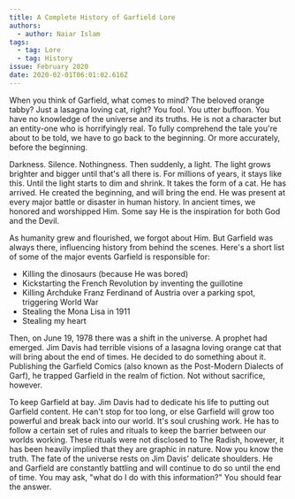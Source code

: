 ```yaml
---
title: A Complete History of Garfield Lore
authors:
  - author: Naiar Islam
tags:
  - tag: Lore
  - tag: History
issue: February 2020
date: 2020-02-01T06:01:02.616Z
---
```

When you think of Garfield, what comes to mind? The beloved orange tabby? Just a lasagna loving cat, right? You fool. You utter buffoon. You have no knowledge of the universe and its truths. He is not a character but an entity-one who is horrifyingly real. To fully comprehend the tale you're about to be told, we have to go back to the beginning. Or more accurately, before the beginning.

Darkness. Silence. Nothingness. Then suddenly, a light. The light grows brighter and bigger until that's all there is. For millions of years, it stays like this. Until the light starts to dim and shrink. It takes the form of a cat. He has arrived. He created the beginning, and will bring the end. He was present at every major battle or disaster in human history. In ancient times, we honored and worshipped Him. Some say He is the inspiration for both God and the Devil.

As humanity grew and flourished, we forgot about Him. But Garfield was always there, influencing history from behind the scenes. Here's a short list of some of the major events Garfield is responsible for:
- Killing the dinosaurs (because He was bored) 
- Kickstarting the French Revolution by inventing the guillotine 
- Killing Archduke Franz Ferdinand of Austria over a parking spot, triggering World 
War 
- Stealing the Mona Lisa in 1911 
- Stealing my heart 


Then, on June 19, 1978 there was a shift in the universe. A prophet had emerged. Jim Davis had terrible visions of a lasagna loving orange cat that will bring about the end of times. He decided to do something about it. Publishing the Garfield Comics (also known as the Post-Modern Dialects of Garf), he trapped Garfield in the realm of fiction. Not without sacrifice, however. 


To keep Garfield at bay. Jim Davis had to dedicate his life to putting out Garfield content. He can't stop for too long, or else Garfield will grow too powerful and break back into our world. It's soul crushing work. He has to follow a certain set of rules and rituals to keep the barrier between our worlds working. These rituals were not disclosed to The Radish, however, it has been heavily implied that they are graphic in nature. 
Now you know the truth. The fate of the universe rests on Jim Davis' delicate shoulders. He and Garfield are constantly battling and will continue to do so until the end of time. You may ask, "what do I do with this information?" You should fear the answer. 

